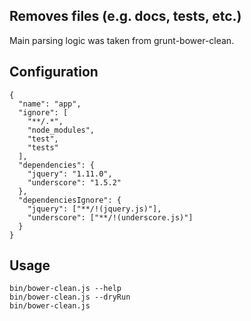 ## Removes files (e.g. docs, tests, etc.)

Main parsing logic was taken from grunt-bower-clean.

## Configuration

```
{
  "name": "app",
  "ignore": [
    "**/.*",
    "node_modules",
    "test",
    "tests"
  ],
  "dependencies": {
    "jquery": "1.11.0",
    "underscore": "1.5.2"
  },
  "dependenciesIgnore": {
    "jquery": ["**/!(jquery.js)"],
    "underscore": ["**/!(underscore.js)"]
  }
}
```

## Usage

```
bin/bower-clean.js --help
bin/bower-clean.js --dryRun
bin/bower-clean.js
```
